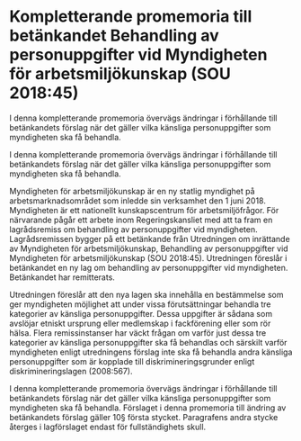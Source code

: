 # Kompletterande promemoria till betänkandet Behandling av personuppgifter vid Myndigheten för arbetsmiljökunskap (SOU 2018:45)

I denna kompletterande promemoria övervägs ändringar i förhållande till betänkandets förslag när det gäller vilka känsliga personuppgifter som myndigheten ska få behandla.

I denna kompletterande promemoria övervägs ändringar i förhållande till betänkandets förslag när det gäller vilka känsliga personuppgifter som myndigheten ska få behandla.

Myndigheten för arbetsmiljökunskap är en ny statlig myndighet på arbetsmarknadsområdet som inledde sin verksamhet den 1 juni 2018. Myndigheten är ett nationellt kunskapscentrum för arbetsmiljöfrågor. För närvarande pågår ett arbete inom Regeringskansliet med att ta fram en lagrådsremiss om behandling av personuppgifter vid myndigheten. Lagrådsremissen bygger på ett betänkande från Utredningen om inrättande av Myndigheten för arbetsmiljökunskap, Behandling av personuppgifter vid Myndigheten för arbetsmiljökunskap (SOU 2018:45). Utredningen föreslår i betänkandet en ny lag om behandling av personuppgifter vid myndigheten. Betänkandet har remitterats.

Utredningen föreslår att den nya lagen ska innehålla en bestämmelse som ger myndigheten möjlighet att under vissa förutsättningar behandla tre kategorier av känsliga personuppgifter. Dessa uppgifter är sådana som avslöjar etniskt ursprung eller medlemskap i fackförening eller som rör hälsa. Flera remissinstanser har väckt frågan om varför just dessa tre kategorier av känsliga personuppgifter ska få behandlas och särskilt varför myndigheten enligt utredningens förslag inte ska få behandla andra känsliga personuppgifter som är kopplade till diskrimineringsgrunder enligt diskrimineringslagen (2008:567).

I denna kompletterande promemoria övervägs ändringar i förhållande till betänkandets förslag när det gäller vilka känsliga personuppgifter som myndigheten ska få behandla. Förslaget i denna promemoria till ändring av betänkandets förslag gäller 10§ första stycket. Paragrafens andra stycke återges i lagförslaget endast för fullständighets skull.
